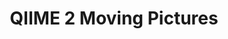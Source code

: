---
layout: tutorial_hands_on
title: QIIME 2 Moving Pictures
hands_on: external
hands_on_url: "https://docs.qiime2.org/2024.2/tutorials/moving-pictures-usage"
time_estimation: 10H
tags:
- metagenomics
- taxonomic profiling
- diversity
- microgalaxy
subtopic: metabarcoding
edam_ontology:
- topic_3697 # Microbial ecology
- topic_0637 # Taxonomy
- topic_0080 # Sequence analysis
- topic_4038 # Metabarcoding
contributions:
    authorship:
    - qiime2
---